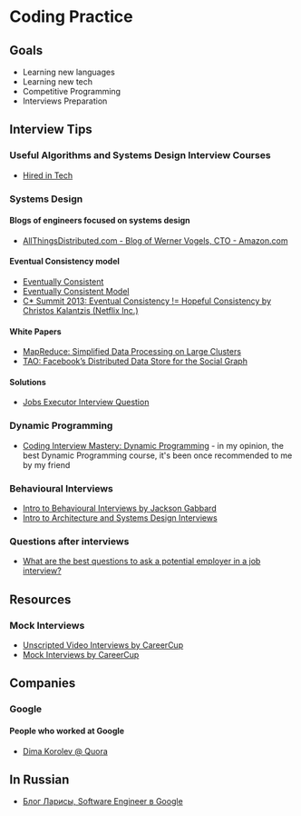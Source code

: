 # Coding Practice

## Goals

* Learning new languages
* Learning new tech
* Competitive Programming
* Interviews Preparation

## Interview Tips

### Useful Algorithms and Systems Design Interview Courses

* [Hired in Tech](https://www.hiredintech.com/)

### Systems Design

#### Blogs of engineers focused on systems design

* [AllThingsDistributed.com - Blog of Werner Vogels, CTO - Amazon.com](https://www.allthingsdistributed.com/)

#### Eventual Consistency model

* [Eventually Consistent](https://www.allthingsdistributed.com/2007/12/eventually_consistent.html)
* [Eventually Consistent Model](https://www.allthingsdistributed.com/2008/12/eventually_consistent.html)
* [C* Summit 2013: Eventual Consistency != Hopeful Consistency by Christos Kalantzis (Netflix Inc.)](https://www.slideshare.net/planetcassandra/c-summit-2013-eventual-consistency-hopeful-consistency-by-christos-kalantzis)

#### White Papers

* [MapReduce: Simplified Data Processing on Large Clusters](https://static.googleusercontent.com/media/research.google.com/en//archive/mapreduce-osdi04.pdf)
* [TAO: Facebook’s Distributed Data Store for the Social Graph](https://www.usenix.org/system/files/conference/atc13/atc13-bronson.pdf)

#### Solutions

* [Jobs Executor Interview Question](https://docs.google.com/document/d/190Ik3yauub4spoSFRldclBuwjyXuk7RLyxf1GFpPk_U/edit)

### Dynamic Programming

* [Coding Interview Mastery: Dynamic Programming](https://students.byte-by-byte.com/courses/dynamic-programming/) - in my opinion, the best Dynamic Programming course, it's been once recommended to me by my friend

### Behavioural Interviews

* [Intro to Behavioural Interviews by Jackson Gabbard](https://www.youtube.com/watch?v=PJKYqLP6MRE)
* [Intro to Architecture and Systems Design Interviews](https://www.youtube.com/watch?v=ZgdS0EUmn70)

### Questions after interviews

* [What are the best questions to ask a potential employer in a job interview?](https://www.quora.com/What-are-the-best-questions-to-ask-a-potential-employer-in-a-job-interview)

## Resources

### Mock Interviews

* [Unscripted Video Interviews by CareerCup](https://careercup.com/video)
* [Mock Interviews by CareerCup](https://careercup.com/interview)

## Companies

### Google

#### People who worked at Google

* [Dima Korolev @ Quora](https://www.quora.com/profile/Dima-Korolev/answers/Google-company-5)

## In Russian

* [Блог Ларисы, Software Engineer в Google](http://larrr.com/)
